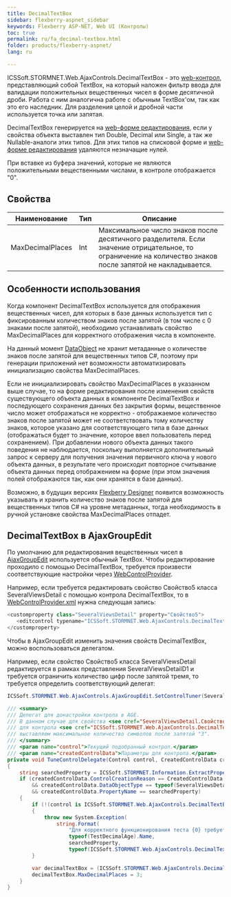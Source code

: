 ```yaml
---
title: DecimalTextBox
sidebar: flexberry-aspnet_sidebar
keywords: Flexberry ASP-NET, Web UI (Контролы)
toc: true
permalink: ru/fa_decimal-textbox.html
folder: products/flexberry-aspnet/
lang: ru

---
```


ICSSoft.STORMNET.Web.AjaxControls.DecimalTextBox - это [web-контрол](fa_web-controls.html), представляющий собой TextBox, на который наложен фильтр ввода для валидации положительных вещественных чисел в форме десятичной дроби. Работа с ним аналогична работе с обычным TextBox'ом, так как это его наследник. Для разделения целой и дробной части используется точка или запятая.

DecimalTextBox генерируется на [web-форме редактирования](fa_web-edit-form.html), если у свойства объекта выставлен тип Double, Decimal или Single, а так же Nullable-аналоги этих типов. Для этих типов на списковой форме и [web-форме редактирования](fa_web-edit-form.html) удаляются незначащие нулей.

При вставке из буфера значений, которые не являются положительными вещественными числами, в контроле отображается "0".

## Свойства

| Наименование | Тип | Описание|
|---|---|---|
| MaxDecimalPlaces | Int | Максимальное число знаков после десятичного разделителя. Если значение отрицательное, то ограничение на количество знаков после запятой не накладывается.|

## Особенности использования

Когда компонент DecimalTextBox используется для отображения вещественных чисел, для которых в базе данных используется тип с фиксированным количеством знаков после запятой (в том числе с 0 знаками после запятой), необходимо устанавливать свойство MaxDecimalPlaces для корректного отображения числа в компоненте. 

На данный момент [DataObject](fo_dataobject.html) не хранит метаданные о количестве знаков после запятой для вещественных типов C#, поэтому при генерации приложений нет возможности автоматизировать инициализацию свойства MaxDecimalPlaces.

Если не инициализировать свойство MaxDecimalPlaces в указанном выше случае, то на форме редактирования после изменения свойств существующего объекта данных в компоненте DecimalTextBox и последующего сохранения данных без закрытия формы, вещественное число может отображаться не корректно - отображаемое количество знаков после запятой может не соответствовать тому количеству знаков, которое указано для соответствующего типа в базе данных (отображаться будет то значение, которое ввел пользователь перед сохранением). При добавлении нового объекта данных такого поведения не наблюдается, поскольку выполняется дополнительный запрос к серверу для получения значения первичного ключа у нового объекта данных, в результате чего происходит повторное считывание объекта данных перед отображением на форме (при этом значения полей отображаются так, как они хранятся в базе данных).

Возможно, в будущих версиях [Flexberry Designer]() появится возможность указывать и хранить количество знаков после запятой для вещественных типов C# на уровне метаданных, тогда необходимость в ручной установке свойства MaxDecimalPlaces отпадет.

## DecimalTextBox в AjaxGroupEdit

По умолчанию для редактирования вещественных чисел в [AjaxGroupEdit](fa_ajax-group-edit.html) используется обычный TextBox.
Чтобы редактирование проходило с помощью DecimalTextBox, требуется произвести соответствующие настройки через [WebControlProvider](fa_web-control-provider.html).

Например, если требуется редактировать свойство Свойство5 класса SeveralViewsDetail с помощью контрола DecimalTextBox, то в [WebControlProvider.xml](fa_web-control-provider.html) нужна следующая запись:

 ```csharp
<customproperty class="SeveralViewsDetail" property="Свойство5">
    <editcontrol typename="ICSSoft.STORMNET.Web.AjaxControls.DecimalTextBox, ICSSoft.STORMNET.Web.AjaxControls" codefile="" property="Text"/>
</customproperty>
 ```

Чтобы в AjaxGroupEdit изменить значения свойств DecimalTextBox, можно воспользоваться делегатом.

Например, если свойство Свойство5 класса SeveralViewsDetail редактируется в рамках представления SeveralViewsDetailD1 и требуется ограничить количество цифр после запятой тремя, то требуется определить соответствующий делегат:

```csharp
ICSSoft.STORMNET.Web.AjaxControls.AjaxGroupEdit.SetControlTuner(SeveralViewsDetail.Views.SeveralViewsDetailD1.Name, TuneControlDelegate);
```

```csharp
/// <summary>
/// Делегат для донастройки контрола в AGE.
/// В данном случае для свойства <see cref="SeveralViewsDetail.Свойство5"/> 
/// для контрола <see cref="ICSSoft.STORMNET.Web.AjaxControls.DecimalTextBox"/> 
/// выставляем максимальное количество символов после запятой "3".
/// </summary>
/// <param name="control">Текущий подобранный контрол.</param>
/// <param name="createdControlData">Параметры для контрола.</param>
private void TuneControlDelegate(Control control, CreatedControlData createdControlData)
{
	string searchedProperty = ICSSoft.STORMNET.Information.ExtractPropertyPath<SeveralViewsDetail>(x => x.Свойство5);
	if (createdControlData.ControlCreationReason == CreatedControlData.CreateControlReason.Edit
		&& createdControlData.DataObjectType == typeof(SeveralViewsDetail)
		&& createdControlData.PropertyName == searchedProperty)
	{
		if (!(control is ICSSoft.STORMNET.Web.AjaxControls.DecimalTextBox))
		{
			throw new System.Exception(
				string.Format(
					"Для корректного функционирования теста {0} требуется, чтобы для редактирования свойства {1} использовался контрол {2}.", 
					typeof(TestDecimalAge).Name, 
					searchedProperty,
					typeof(ICSSoft.STORMNET.Web.AjaxControls.DecimalTextBox).Name));
		}

		var decimalTextBox = (ICSSoft.STORMNET.Web.AjaxControls.DecimalTextBox)control;
		decimalTextBox.MaxDecimalPlaces = 3;
	}
}
```
